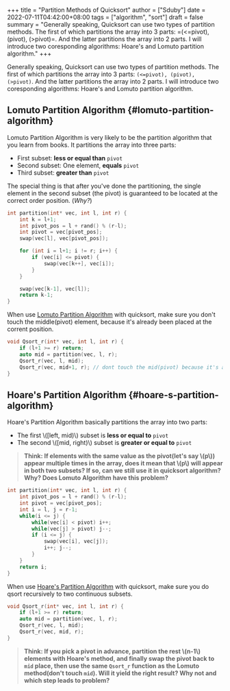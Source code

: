 +++
title = "Partition Methods of Quicksort"
author = ["Sduby"]
date = 2022-07-11T04:42:00+08:00
tags = ["algorithm", "sort"]
draft = false
summary = "Generally speaking, Quicksort can use two types of partition methods. The first of which partitions the array into 3 parts: =(<=pivot), (pivot), (>pivot)=. And the latter partitions the array into 2 parts. I will introduce two coresponding algorithms: Hoare's and Lomuto partition algorithm."
+++

Generally speaking, Quicksort can use two types of partition methods. The first of which partitions the array into 3 parts: `(<=pivot), (pivot), (>pivot)`. And the latter partitions the array into 2 parts. I will introduce two coresponding algorithms: Hoare's and Lomuto partition algorithm.


## Lomuto Partition Algorithm {#lomuto-partition-algorithm}

Lomuto Partition Algorithm is very likely to be the partition algorithm that you learn from books. It partitions the array into three parts:

-   First subset: **less or equal than** `pivot`
-   Second subset: One element, **equals** `pivot`
-   Third subset: **greater than** `pivot`

The special thing is that after you've done the partitioning, the single element in the second subset (the pivot) is guaranteed to be located at the correct order position. (_Why?_)

```c++
int partition(int* vec, int l, int r) {
    int k = l+1;
    int pivot_pos = l + rand() % (r-l);
    int pivot = vec[pivot_pos];
    swap(vec[l], vec[pivot_pos]);

    for (int i = l+1; i != r; i++) {
        if (vec[i] <= pivot) {
            swap(vec[k++], vec[i]);
        }
    }

    swap(vec[k-1], vec[l]);
    return k-1;
}
```

When use [Lomuto Partition Algorithm](#lomuto-partition-algorithm) with quicksort, make sure you don't touch the middle(pivot) element, because it's already been placed at the corrent position.

```c++
void Qsort_r(int* vec, int l, int r) {
    if (l+1 >= r) return;
    auto mid = partition(vec, l, r);
    Qsort_r(vec, l, mid);
    Qsort_r(vec, mid+1, r); // dont touch the mid(pivot) because it's already placed at the corrent pos!
}
```


## Hoare's Partition Algorithm {#hoare-s-partition-algorithm}

Hoare's Partition Algorithm basically partitions the array into two parts:

-   The first \\([left, mid)\\) subset is **less or equal to** `pivot`
-   The second \\([mid, right)\\) subset is **greater or equal to** `pivot`

> **Think: If elements with the same value as the pivot(let's say \\(p\\)) appear multiple times in the array, does it mean that \\(p\\) will appear in both two subsets? If so, can we still use it in quicksort algorithm? Why? Does Lomuto Algorithm have this problem?**

```c++
int partition(int* vec, int l, int r) {
    int pivot_pos = l + rand() % (r-l);
    int pivot = vec[pivot_pos];
    int i = l, j = r-1;
    while(i <= j) {
        while(vec[i] < pivot) i++;
        while(vec[j] > pivot) j--;
        if (i <= j) {
            swap(vec[i], vec[j]);
            i++; j--;
        }
    }
    return i;
}
```

When use [Hoare's Partition Algorithm](#hoare-s-partition-algorithm) with quicksort, make sure you do qsort recursively to two continuous subsets.

```c++
void Qsort_r(int* vec, int l, int r) {
    if (l+1 >= r) return;
    auto mid = partition(vec, l, r);
    Qsort_r(vec, l, mid);
    Qsort_r(vec, mid, r);
}
```

> **Think: If you pick a pivot in advance, partition the rest \\(n-1\\) elements with Hoare's method, and finally swap the pivot back to `mid` place, then use the same `Qsort_r` function as the Lomuto method(don't touch `mid`). Will it yield the right result? Why not and which step leads to problem?**
